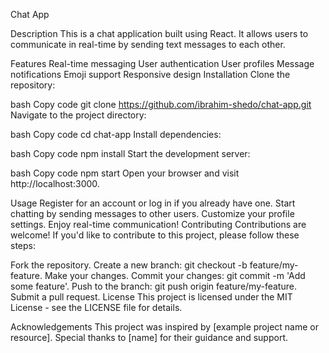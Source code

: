 

Chat App

Description
This is a chat application built using React. It allows users to communicate in real-time by sending text messages to each other.

Features
Real-time messaging
User authentication
User profiles
Message notifications
Emoji support
Responsive design
Installation
Clone the repository:

bash
Copy code
git clone https://github.com/ibrahim-shedo/chat-app.git
Navigate to the project directory:

bash
Copy code
cd chat-app
Install dependencies:

bash
Copy code
npm install
Start the development server:

bash
Copy code
npm start
Open your browser and visit http://localhost:3000.

Usage
Register for an account or log in if you already have one.
Start chatting by sending messages to other users.
Customize your profile settings.
Enjoy real-time communication!
Contributing
Contributions are welcome! If you'd like to contribute to this project, please follow these steps:

Fork the repository.
Create a new branch: git checkout -b feature/my-feature.
Make your changes.
Commit your changes: git commit -m 'Add some feature'.
Push to the branch: git push origin feature/my-feature.
Submit a pull request.
License
This project is licensed under the MIT License - see the LICENSE file for details.

Acknowledgements
This project was inspired by [example project name or resource].
Special thanks to [name] for their guidance and support.

